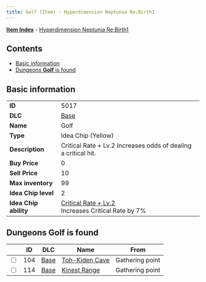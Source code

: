 ```yaml
---
title: Golf (Item) - Hyperdimension Neptunia Re;Birth1
---
```


[**Item Index**](/neptunia/rb1/item/index.html) - [Hyperdimension Neptunia Re;Birth1](/neptunia/rb1)

## Contents

- [Basic information](#basic-information)
- [Dungeons **Golf** is found](#dungeons-golf-is-found)

## Basic information

|   |   |
| -- | -- |
| **ID** | 5017 |
| **DLC** | [Base](/neptunia/rb1/dlc/1-base.html) |
| **Name** | Golf |
| **Type** | Idea Chip (Yellow) |
| **Description** | Critical Rate + Lv.2 Increases odds of dealing a critical hit. |
| **Buy Price** | 0 |
| **Sell Price** | 10 |
| **Max inventory** | 99 |
| **Idea Chip level** | 2 |
| **Idea Chip ability** | [Critical Rate + Lv.2](/neptunia/rb1/avatar/1-9516-critical-rate-lv-2.html)<br />Increases Critical Rate by 7% |


## Dungeons **Golf** is found

|    | ID | DLC | Name | From |
| -- | -- | --- | ---- | ---- |
| <input type="checkbox" id="rb1-dungeon-1-104" class="trackbox" /> | 104 | [Base](/neptunia/rb1/dlc/1-base.html) | [Toh-Kiden Cave](/neptunia/rb1/dungeon/1-104-toh-kiden-cave.html) | Gathering point |
| <input type="checkbox" id="rb1-dungeon-1-114" class="trackbox" /> | 114 | [Base](/neptunia/rb1/dlc/1-base.html) | [Kinest Range](/neptunia/rb1/dungeon/1-114-kinest-range.html) | Gathering point |
